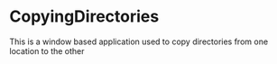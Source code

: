 # CopyingDirectories
This is a window based application used to copy directories from one location to the other

